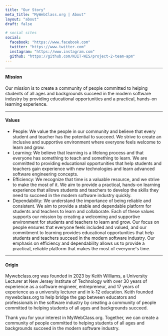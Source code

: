 ```yaml
---
title: "Our Story"
meta_title: "MyWebClass.org | About"
layout: "about"
draft: false

# social sites
social:
  facebook: "https://www.facebook.com"
  twitter: "https://www.twitter.com"
  instagram: "https://www.instagram.com"
  github: "https://github.com/NJIT-WIS/project-2-team-apm"
---
```


---

#### Mission
Our mission is to create a community of people committed to helping students 
of all ages and backgrounds succeed in the modern software industry by providing 
educational opportunities and a practical, hands-on learning experience.

---

#### Values
* People: We value the people in our community and believe that every student and teacher has the potential to succeed. We strive to create an inclusive and supportive environment where everyone feels welcome to learn and grow.
* Learning: We believe that learning is a lifelong process and that everyone has something to teach and something to learn. We are committed to providing educational opportunities that help students and teachers gain experience with new technologies and learn advanced software engineering concepts.
* Efficiency: We recognize that time is a valuable resource, and we strive to make the most of it. We aim to provide a practical, hands-on learning experience that allows students and teachers to develop the skills they need to succeed in the modern software industry quickly.
* Dependability: We understand the importance of being reliable and consistent. We aim to provide a stable and dependable platform for students and teachers to learn and collaborate.
Each of these values supports our mission by creating a welcoming and supportive environment for students and teachers to learn and grow. Our focus on people ensures that everyone feels included and valued, and our commitment to learning provides educational opportunities that help students and teachers succeed in the modern software industry. Our emphasis on efficiency and dependability allows us to provide a practical, reliable platform that makes the most of everyone's time.

---

#### Origin
Mywebclass.org was founded in 2023 by Keith Williams, a University Lecturer at New Jersey Institute of Technology with over 30 years of 
experience as a software engineer, entrepreneur, and 17 years of experience as a university lecturer and in k-12 education. Keith 
founded mywebclass.org to help bridge the gap between educators and professionals in the software industry by creating a community 
of people committed to helping students of all ages and backgrounds succeed.

Thank you for your interest in MyWebClass.org. Together, we can create a community of people committed to helping students of all 
ages and backgrounds succeed in the modern software industry.
